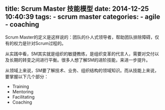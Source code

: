 title: Scrum Master 技能模型
date: 2014-12-25 10:40:39
tags:
	- scrum master
categories:
    - agile
    - coaching
---

Scrum Master的定义是这样说的：团队的仆人式领导者，帮助团队排除障碍，仅有的权力是针对Scrum过程的。


从实践中看，SM其实就是组织的敏捷教练，是组织变革的代言人，需要对交付以及长期的转变之间进行平衡。很多人想了解SM的进阶技能，来进一步提升。

从领域上来说，SM要了解技术、业务、组织结构的领域知识。而从技能上来说，要掌握以下几个部分：

* Training
* Mentoring
* Facilitating
* Coaching


